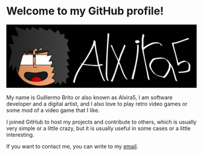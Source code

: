 # Welcome to my GitHub profile!

![Header](header.png)

My name is Guillermo Brito or also known as Alxira5, I am software developer
and a digital artist, and I also love to play retro video games or some mod
of a video game that I like.

I joined GitHub to host my projects and contribute to others, which is usually
very simple or a little crazy, but it is usually useful in some cases or a
little interesting.

If you want to contact me, you can write to my
[email](mailto:alxira5gl@gmail.com).
